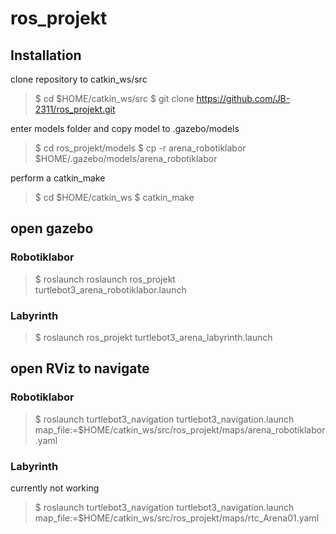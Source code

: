 # ros_projekt
## Installation

clone repository to catkin_ws/src

>$ cd $HOME/catkin_ws/src
>$ git clone https://github.com/JB-2311/ros_projekt.git

enter models folder and copy model to .gazebo/models

>$ cd ros_projekt/models
>$ cp -r arena_robotiklabor $HOME/.gazebo/models/arena_robotiklabor

perform a catkin_make

>$ cd $HOME/catkin_ws
>$ catkin_make

## open gazebo
### Robotiklabor

>$ roslaunch roslaunch ros_projekt turtlebot3_arena_robotiklabor.launch

### Labyrinth

>$ roslaunch ros_projekt turtlebot3_arena_labyrinth.launch

## open RViz to navigate
### Robotiklabor

>$ roslaunch turtlebot3_navigation turtlebot3_navigation.launch map_file:=$HOME/catkin_ws/src/ros_projekt/maps/arena_robotiklabor.yaml

### Labyrinth

currently not working

>$ roslaunch turtlebot3_navigation turtlebot3_navigation.launch map_file:=$HOME/catkin_ws/src/ros_projekt/maps/rtc_Arena01.yaml







